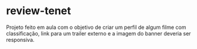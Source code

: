 # review-tenet

Projeto feito em aula com o objetivo de criar um perfil de algum filme com classificação, link para um trailer externo e a imagem do banner deveria ser responsiva.
